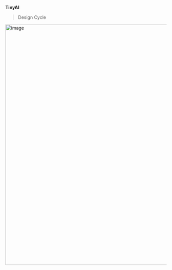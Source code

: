 __TinyAI__

> Design Cycle
<img width="751" alt="image" src="https://github.com/WiresharkIO/TinyAI/assets/14985440/00f48379-0e04-46ff-81f6-7a7e78262eeb">


